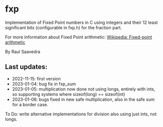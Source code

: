 # fxp
Implementation of Fixed Point numbers in C using integers and their 12 least 
significant bits (configurable in fxp.h) for the fraction part.

For more information about Fixed Point arithmetic:
[Wikipedia: Fixed-point arithmetic](https://en.wikipedia.org/wiki/Fixed-point_arithmetic)

By Raul Saavedra

## Last updates:
- 2022-11-15: first version
- 2023-01-04: bug fix in fxp_sum
- 2023-01-05: multiplication now done not using longs, entirely with ints, so
supporting systems where sizeof(long) == sizeof(int)
- 2023-01-06: bugs fixed in new safe multiplication, also in the safe sum for a
border case.

To Do: write alternative implementations for division also using just ints, not longs.
